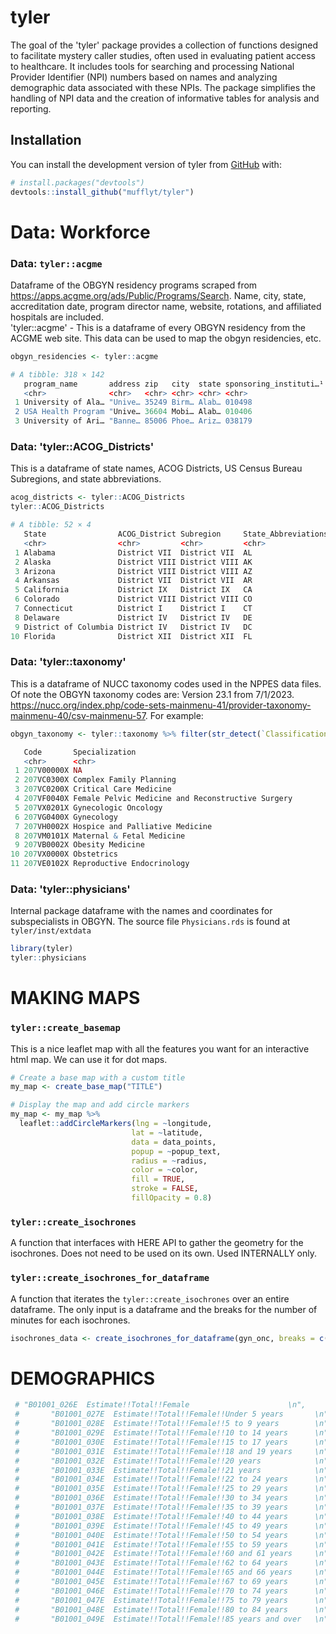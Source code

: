 
# tyler

<!-- badges: start -->
<!-- badges: end -->

The goal of the 'tyler' package provides a collection of functions designed to facilitate mystery caller studies, often used in evaluating patient access to healthcare. It includes tools for searching and processing National Provider Identifier (NPI) numbers based on names and analyzing demographic data associated with these NPIs. The package simplifies the handling of NPI data and the creation of informative tables for analysis and reporting.


## Installation

You can install the development version of tyler from [GitHub](https://github.com/) with:
``` r
# install.packages("devtools")
devtools::install_github("mufflyt/tyler")
```

# Data: Workforce
### Data: `tyler::acgme`
Dataframe of the OBGYN residency programs scraped from https://apps.acgme.org/ads/Public/Programs/Search.  Name, city, state, accreditation date, program director name, website, rotations, and affiliated hospitals are included.  
'tyler::acgme' - This is a dataframe of every OBGYN residency from the ACGME web site.  This data can be used to map the obgyn residencies, etc.  
```r
obgyn_residencies <- tyler::acgme

# A tibble: 318 × 142
   program_name       address zip   city  state sponsoring_instituti…¹ sponsoring_instituti…² phone original_accreditati…³
   <chr>              <chr>   <chr> <chr> <chr> <chr>                  <chr>                  <chr> <chr>                 
 1 University of Ala… "Unive… 35249 Birm… Alab… 010498                 University of Alabama… (205… September 01, 1949    
 2 USA Health Program "Unive… 36604 Mobi… Alab… 010406                 USA Health             (251… August 01, 1960       
 3 University of Ari… "Banne… 85006 Phoe… Ariz… 038179                 University of Arizona… (602… May 07, 1951   
```

### Data: 'tyler::ACOG_Districts' 
This is a dataframe of state names, ACOG Districts, US Census Bureau Subregions, and state abbreviations. 
```r
acog_districts <- tyler::ACOG_Districts
tyler::ACOG_Districts

# A tibble: 52 × 4
   State                ACOG_District Subregion     State_Abbreviations
   <chr>                <chr>         <chr>         <chr>              
 1 Alabama              District VII  District VII  AL                 
 2 Alaska               District VIII District VIII AK                 
 3 Arizona              District VIII District VIII AZ                 
 4 Arkansas             District VII  District VII  AR                 
 5 California           District IX   District IX   CA                 
 6 Colorado             District VIII District VIII CO                 
 7 Connecticut          District I    District I    CT                 
 8 Delaware             District IV   District IV   DE                 
 9 District of Columbia District IV   District IV   DC                 
10 Florida              District XII  District XII  FL 
```

### Data: 'tyler::taxonomy' 
This is a dataframe of NUCC taxonomy codes used in the NPPES data files.  Of note the OBGYN taxonomy codes are: Version 23.1 from 7/1/2023.  https://nucc.org/index.php/code-sets-mainmenu-41/provider-taxonomy-mainmenu-40/csv-mainmenu-57.  For example: 
```r
obgyn_taxonomy <- tyler::taxonomy %>% filter(str_detect(`Classification`, fixed("GYN", ignore_case = TRUE))) %>% select (Code, Specialization)

   Code       Specialization                                   
   <chr>      <chr>                                            
 1 207V00000X NA                                               
 2 207VC0300X Complex Family Planning                          
 3 207VC0200X Critical Care Medicine                           
 4 207VF0040X Female Pelvic Medicine and Reconstructive Surgery
 5 207VX0201X Gynecologic Oncology                             
 6 207VG0400X Gynecology                                       
 7 207VH0002X Hospice and Palliative Medicine                  
 8 207VM0101X Maternal & Fetal Medicine                        
 9 207VB0002X Obesity Medicine                                 
10 207VX0000X Obstetrics                                       
11 207VE0102X Reproductive Endocrinology 
```
### Data: 'tyler::physicians' 
Internal package dataframe with the names and coordinates for subspecialists in OBGYN.  The source file `Physicians.rds` is found at `tyler/inst/extdata`
``` r
library(tyler)
tyler::physicians
```

# MAKING MAPS
### `tyler::create_basemap`
This is a nice leaflet map with all the features you want for an interactive html map.  We can use it for dot maps.  
```r
# Create a base map with a custom title
my_map <- create_base_map("TITLE")

# Display the map and add circle markers
my_map <- my_map %>%
  leaflet::addCircleMarkers(lng = ~longitude,
                           lat = ~latitude,
                           data = data_points,
                           popup = ~popup_text,
                           radius = ~radius,
                           color = ~color,
                           fill = TRUE,
                           stroke = FALSE,
                           fillOpacity = 0.8)
```

### `tyler::create_isochrones`
A function that interfaces with HERE API to gather the geometry for the isochrones.  Does not need to be used on its own.  Used INTERNALLY only.  

### `tyler::create_isochrones_for_dataframe`
A function that iterates the `tyler::create_isochrones` over an entire dataframe.  The only input is a dataframe and the breaks for the number of minutes for each isochrones.  
```r
isochrones_data <- create_isochrones_for_dataframe(gyn_onc, breaks = c(0, 30, 60, 120, 180))
```

# DEMOGRAPHICS
```r
 # "B01001_026E  Estimate!!Total!!Female                      \n",
 #       "B01001_027E  Estimate!!Total!!Female!!Under 5 years       \n",
 #       "B01001_028E  Estimate!!Total!!Female!!5 to 9 years        \n",
 #       "B01001_029E  Estimate!!Total!!Female!!10 to 14 years      \n",
 #       "B01001_030E  Estimate!!Total!!Female!!15 to 17 years      \n",
 #       "B01001_031E  Estimate!!Total!!Female!!18 and 19 years     \n",
 #       "B01001_032E  Estimate!!Total!!Female!!20 years            \n",
 #       "B01001_033E  Estimate!!Total!!Female!!21 years            \n",
 #       "B01001_034E  Estimate!!Total!!Female!!22 to 24 years      \n",
 #       "B01001_035E  Estimate!!Total!!Female!!25 to 29 years      \n",
 #       "B01001_036E  Estimate!!Total!!Female!!30 to 34 years      \n",
 #       "B01001_037E  Estimate!!Total!!Female!!35 to 39 years      \n",
 #       "B01001_038E  Estimate!!Total!!Female!!40 to 44 years      \n",
 #       "B01001_039E  Estimate!!Total!!Female!!45 to 49 years      \n",
 #       "B01001_040E  Estimate!!Total!!Female!!50 to 54 years      \n",
 #       "B01001_041E  Estimate!!Total!!Female!!55 to 59 years      \n",
 #       "B01001_042E  Estimate!!Total!!Female!!60 and 61 years     \n",
 #       "B01001_043E  Estimate!!Total!!Female!!62 to 64 years      \n",
 #       "B01001_044E  Estimate!!Total!!Female!!65 and 66 years     \n",
 #       "B01001_045E  Estimate!!Total!!Female!!67 to 69 years      \n",
 #       "B01001_046E  Estimate!!Total!!Female!!70 to 74 years      \n",
 #       "B01001_047E  Estimate!!Total!!Female!!75 to 79 years      \n",
 #       "B01001_048E  Estimate!!Total!!Female!!80 to 84 years      \n",
 #       "B01001_049E  Estimate!!Total!!Female!!85 years and over   \n",
```
